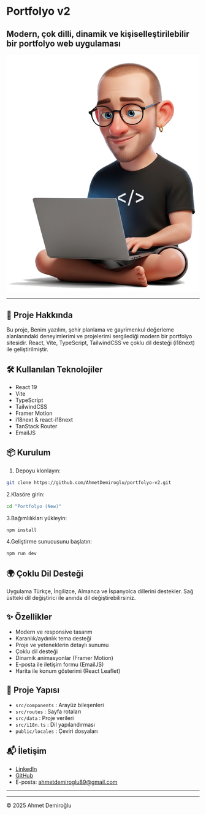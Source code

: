 # Portfolyo v2

## Modern, çok dilli, dinamik ve kişiselleştirilebilir bir portfolyo web uygulaması

![Ahmet Demiroğlu](public/ben3.png)

---

## 🚀 Proje Hakkında

Bu proje, Benim yazılım, şehir planlama ve gayrimenkul değerleme alanlarındaki deneyimlerimi ve projelerimi sergilediği modern bir portfolyo sitesidir. React, Vite, TypeScript, TailwindCSS ve çoklu dil desteği (i18next) ile geliştirilmiştir.

## 🛠️ Kullanılan Teknolojiler

- React 19
- Vite
- TypeScript
- TailwindCSS
- Framer Motion
- i18next & react-i18next
- TanStack Router
- EmailJS

## 📦 Kurulum

1. Depoyu klonlayın:

```bash
git clone https://github.com/AhmetDemiroglu/portfolyo-v2.git
```

2.Klasöre girin:

```bash
cd "Portfolyo (New)"
```

3.Bağımlılıkları yükleyin:

```bash
npm install
```

4.Geliştirme sunucusunu başlatın:

```bash
npm run dev
```

## 🌍 Çoklu Dil Desteği

Uygulama Türkçe, İngilizce, Almanca ve İspanyolca dillerini destekler. Sağ üstteki dil değiştirici ile anında dil değiştirebilirsiniz.

## ✨ Özellikler

- Modern ve responsive tasarım
- Karanlık/aydınlık tema desteği
- Proje ve yeteneklerin detaylı sunumu
- Çoklu dil desteği
- Dinamik animasyonlar (Framer Motion)
- E-posta ile iletişim formu (EmailJS)
- Harita ile konum gösterimi (React Leaflet)

## 📁 Proje Yapısı

- `src/components` : Arayüz bileşenleri
- `src/routes` : Sayfa rotaları
- `src/data` : Proje verileri
- `src/i18n.ts` : Dil yapılandırması
- `public/locales` : Çeviri dosyaları

## 📬 İletişim

- [LinkedIn](https://www.linkedin.com/in/ahmet-d-a11b8853/)
- [GitHub](https://github.com/AhmetDemiroglu)
- E-posta: [ahmetdemiroglu89@gmail.com](mailto:ahmetdemiroglu89@gmail.com)

---

---

© 2025 Ahmet Demiroğlu
